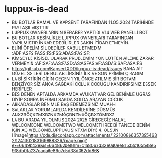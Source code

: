 # luppux-is-dead

- BU BOTLAR RAMAL VE KAPSENT TARAFINDAN 11.O5.2024 TARİHİNDE PAYLAŞILMIŞTTIR
- LUPPUX OWNERLARININ BERABER YAPTIGI V14 WEB PANELLİ BOT
- BU BOTLAR KESİNLİKLE LUPPUX OWNERLARI TARAFINDAN YAPILMISTIR İNKAR EDEBİLİRLER SAKIN İTİBAR ETMEYİN.
- ELİNİ ÖPELİM SİL DEDİLER KABUL ETMEDİM :ADF:ASFS:FASS:FS:FSS:ADAS:FAS:SF:
- KİMSEYLE KİSİSEL OLARAK PROBLEMİM YOK LÜTFEN AİLEME ZARAR VERMEYİN :AF:SAF:AAS:FASD:AS:ASFAS:AF:ASDAS:SAF:ASA:FS
- https://github.com/KapsentXDD/luppux-is-dead/issues BANA AİT GÜZEL SS LERİ DE BULABİLİRSİNİZ İLK VE SON PRİMİM ÇIRAGIM 
- LA Bİ SİKTİRİN GİDİN GEÇEN 1 YIL ÖNCE ATILMIS BİR BOTAMI BENZİYOR SİZ ANCA SAGDAKİ COLUK COCUGU KANDIRIRSINIZ ESSEK HERİFLER
- BES DENEN APTALDA ARKAMDA AVUKAT VAR GEL BENİMLE UGRAS DİYİP SONRA İNFOMU SAGDA SOLDA ARAYAN COCUK
- ARKADASLAR BENİMLE BAŞ EDEMEZSİNİZ MUAHH
- SALAKLAR YORUMLARLDA KENDİLERİNE DÜSMÜS ANXZBÖÇXZMXBZNXZMÖÇBNZMXÖÇBXZÖMBXZ
- LA BU ARADA YIL OLMUS 2024 2025 GİRECEGİZ HALAL WELCOMEONE WELCOMETWO WELCOMETHREE Bİ TANEDE BENİM İÇİN AÇ WELCOMELUPPUXUSİKTXM DİYE 4. OLSUN
  [!image]https://cdn.discordapp.com/attachments/1221008663573954632/1241302183169888326/image.png?ex=6649b43e&is=664862be&hm=c1a8063d32e0d0ee81533c165b88e5918db0fa237cada6e86c7d5d38d062dd86&
